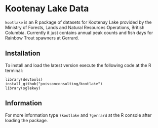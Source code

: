 # Kootenay Lake Data

`kootlake` is an R package of datasets for Kootenay Lake
provided by the 
Ministry of Forests, Lands and Natural Resources Operations, British Columbia.
Currently it just contains annual peak counts and fish days 
for Rainbow Trout spawners at Gerrard.

## Installation

To install and load the latest version execute the following code at the R terminal:
```
library(devtools)
install_github("poissonconsulting/kootlake")
library(sglekwy)
```

## Information

For more information type `?kootlake` and `?gerrard` at the R console after loading the package.
